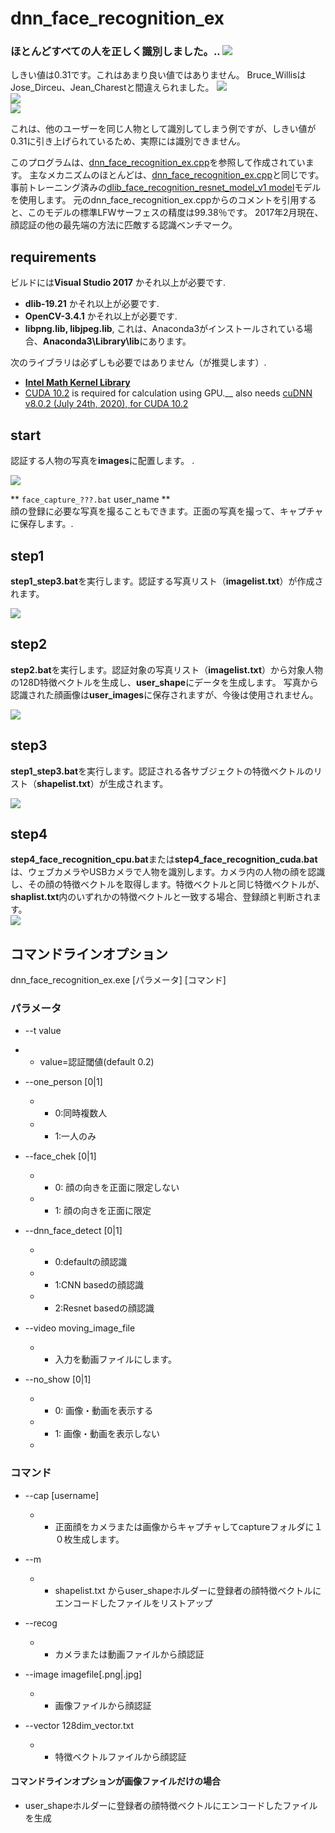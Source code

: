 # dnn_face_recognition_ex  

### ほとんどすべての人を正しく識別しました。..  <img src="./images/output.png"/>  
しきい値は0.31です。これはあまり良い値ではありません。
Bruce_WillisはJose_Dirceu、Jean_Charestと間違えられました。
<img src="./images/error_output.png"/>  
<img src="./images/Jean_Charest_0010.jpg"/>  
<img src="./images/Jose_Dirceu_0002.jpg"/>  


これは、他のユーザーを同じ人物として識別してしまう例ですが、しきい値が0.31に引き上げられているため、実際には識別できません。

このプログラムは、[dnn_face_recognition_ex.cpp](http://dlib.net/dnn_face_recognition_ex.cpp.html)を参照して作成されています。
主なメカニズムのほとんどは、[dnn_face_recognition_ex.cpp](http://dlib.net/dnn_face_recognition_ex.cpp.html)と同じです。
事前トレーニング済みの[dlib_face_recognition_resnet_model_v1 model](https://github.com/davisking/dlib-models)モデルを使用します。
元のdnn_face_recognition_ex.cppからのコメントを引用すると、このモデルの標準LFWサーフェスの精度は99.38％です。
2017年2月現在、顔認証の他の最先端の方法に匹敵する認識ベンチマーク。


## requirements
ビルドには**Visual Studio 2017** かそれ以上が必要です.  

- **dlib-19.21** かそれ以上が必要です.
- **OpenCV-3.4.1** かそれ以上が必要です.
- **libpng.lib, libjpeg.lib**, これは、Anaconda3がインストールされている場合、**Anaconda3\Library\lib**にあります。 　
 
次のライブラリは必ずしも必要ではありません（が推奨します）.  
- **[Intel Math Kernel Library](https://software.intel.com/content/www/us/en/develop/tools/math-kernel-library.html)**
- [CUDA 10.2](https://developer.nvidia.com/cuda-10.2-download-archive) is required for calculation using GPU.__
also needs [cuDNN v8.0.2 (July 24th, 2020), for CUDA 10.2](https://developer.nvidia.com/cudnn)


## start  
認証する人物の写真を**images**に配置します。 .  

<img src="./images/image00.png"/>  


** `face_capture_???.bat` user_name **  
顔の登録に必要な写真を撮ることもできます。正面の写真を撮って、キャプチャに保存します。.  


## step1  
**step1_step3.bat**を実行します。認証する写真リスト（**imagelist.txt**）が作成されます。

<img src="./images/image05.png"/>  

## step2  
**step2.bat**を実行します。認証対象の写真リスト（**imagelist.txt**）から対象人物の128D特徴ベクトルを生成し、**user_shape**にデータを生成します。
写真から認識された顔画像は**user_images**に保存されますが、今後は使用されません。

<img src="./images/image08.png"/>  

## step3  
**step1_step3.bat**を実行します。認証される各サブジェクトの特徴ベクトルのリスト（**shapelist.txt**）が生成されます。

<img src="./images/image04.png"/>  

## step4  
**step4_face_recognition_cpu.bat**または**step4_face_recognition_cuda.bat**は、ウェブカメラやUSBカメラで人物を識別します。カメラ内の人物の顔を認識し、その顔の特徴ベクトルを取得します。特徴ベクトルと同じ特徴ベクトルが、**shaplist.txt**内のいずれかの特徴ベクトルと一致する場合、登録顔と判断されます。  
<img src="./images/image07.png"/>  

## コマンドラインオプション  
dnn_face_recognition_ex.exe [パラメータ] [コマンド]  

### パラメータ  
- --t value  
 - - value=認証閾値(default 0.2)  

- --one_person [0|1]  
   - - 0:同時複数人  
   - - 1:一人のみ  

- --face_chek [0|1]  
	- - 0: 顔の向きを正面に限定しない  
	- - 1: 顔の向きを正面に限定  

- --dnn_face_detect [0|1]  
	- - 0:defaultの顔認識  
	- - 1:CNN basedの顔認識  
	- - 2:Resnet basedの顔認識  

- --video moving_image_file  
	- - 入力を動画ファイルにします。  
	
- --no_show [0|1]  
	- - 0: 画像・動画を表示する  
	- - 1: 画像・動画を表示しない 　
	- 
### コマンド  
- --cap [username]  
	- - 正面顔をカメラまたは画像からキャプチャしてcaptureフォルダに１０枚生成します。  
	
- --m  
	- - shapelist.txt からuser_shapeホルダーに登録者の顔特徴ベクトルにエンコードしたファイルをリストアップ  

- --recog  
	- - カメラまたは動画ファイルから顔認証  

- --image imagefile[.png|.jpg]  
	- - 画像ファイルから顔認証  
- --vector 128dim_vector.txt  
    - - 特徴ベクトルファイルから顔認証  
    
#### コマンドラインオプションが画像ファイルだけの場合  
- user_shapeホルダーに登録者の顔特徴ベクトルにエンコードしたファイルを生成  
